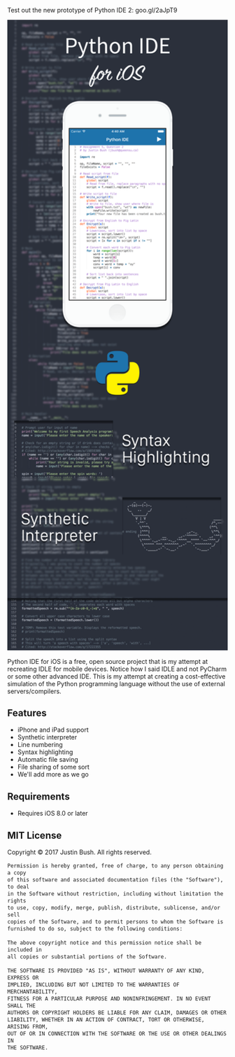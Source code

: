 Test out the new prototype of Python IDE 2: goo.gl/2aJpT9

<img src="Cover.png" width="860" />

Python IDE for iOS is a free, open source project that is my attempt at recreating IDLE for mobile devices. Notice how I said IDLE and not PyCharm or some other advanced IDE. This is my attempt at creating a cost-effective simulation of the Python programming language without the use of external servers/compilers.

## Features
- iPhone and iPad support
- Synthetic interpreter
- Line numbering
- Syntax highlighting
- Automatic file saving
- File sharing of some sort
- We'll add more as we go

## Requirements
- Requires iOS 8.0 or later

## MIT License

Copyright © 2017 Justin Bush. All rights reserved.

```
Permission is hereby granted, free of charge, to any person obtaining a copy
of this software and associated documentation files (the "Software"), to deal
in the Software without restriction, including without limitation the rights
to use, copy, modify, merge, publish, distribute, sublicense, and/or sell
copies of the Software, and to permit persons to whom the Software is
furnished to do so, subject to the following conditions:

The above copyright notice and this permission notice shall be included in
all copies or substantial portions of the Software.

THE SOFTWARE IS PROVIDED "AS IS", WITHOUT WARRANTY OF ANY KIND, EXPRESS OR
IMPLIED, INCLUDING BUT NOT LIMITED TO THE WARRANTIES OF MERCHANTABILITY,
FITNESS FOR A PARTICULAR PURPOSE AND NONINFRINGEMENT. IN NO EVENT SHALL THE
AUTHORS OR COPYRIGHT HOLDERS BE LIABLE FOR ANY CLAIM, DAMAGES OR OTHER
LIABILITY, WHETHER IN AN ACTION OF CONTRACT, TORT OR OTHERWISE, ARISING FROM,
OUT OF OR IN CONNECTION WITH THE SOFTWARE OR THE USE OR OTHER DEALINGS IN
THE SOFTWARE.
```

